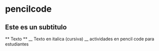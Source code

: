 # pencilcode
## Este es un subtitulo
** Texto **
__ Texto en italica (cursiva) __
actividades en pencil code para estudiantes
